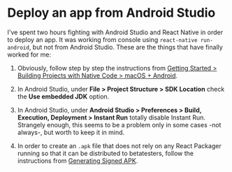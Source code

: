 # Deploy an app from Android Studio

I've spent two hours fighting with Android Studio and React Native in order to deploy an app. It was working from console using `react-native run-android`, but not from Android Studio. These are the things that have finally worked for me:

1. Obviously, follow step by step the instructions from [Getting Started > Building Projects with Native Code > macOS + Android](https://facebook.github.io/react-native/docs/getting-started.html).

2. In Android Studio, under __File > Project Structure > SDK Location__ check the __Use embedded JDK__ option.

3. In Android Studio, under __Android Studio > Preferences > Build, Execution, Deployment > Instant Run__ totally disable Instant Run. Strangely enough, this seems to be a problem only in some cases -not always-, but worth to keep it in mind.

4. In order to create an `.apk` file that does not rely on any React Packager running so that it can be distributed to betatesters, follow the instructions from [Generating Signed APK](https://facebook.github.io/react-native/docs/signed-apk-android.html).
